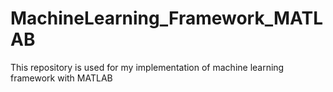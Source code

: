 # MachineLearning_Framework_MATLAB
This repository is used for my implementation of machine learning framework with MATLAB
